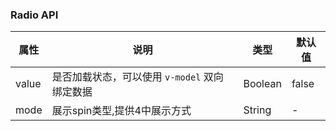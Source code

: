 ### Radio API
| 属性  | 说明                                          | 类型    | 默认值 |
|-------|-----------------------------------------------|---------|--------|
| value | 是否加载状态，可以使用 `v-model` 双向绑定数据 | Boolean | false  |
| mode  | 展示spin类型,提供4中展示方式                  | String  | -      |